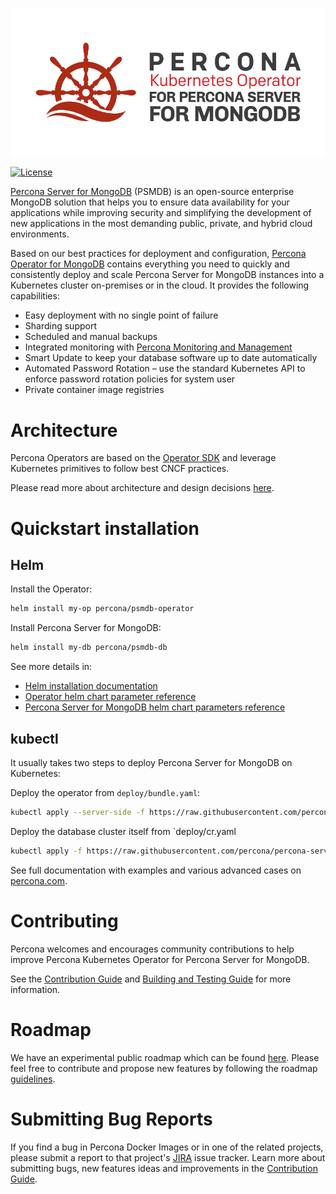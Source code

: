 ![Percona Distribution for MongoDB Operator](operator.png)

[![License](https://img.shields.io/badge/License-Apache%202.0-blue.svg)](https://opensource.org/licenses/Apache-2.0)

[Percona Server for MongoDB](https://www.percona.com/software/mongodb/percona-server-for-mongodb) (PSMDB) is an open-source enterprise MongoDB solution that helps you to ensure data availability for your applications while improving security and simplifying the development of new applications in the most demanding public, private, and hybrid cloud environments.

Based on our best practices for deployment and configuration, [Percona Operator for MongoDB](https://www.percona.com/doc/kubernetes-operator-for-psmongodb/index.html) contains everything you need to quickly and consistently deploy and scale Percona Server for MongoDB instances into a Kubernetes cluster on-premises or in the cloud. It provides the following capabilities:

* Easy deployment with no single point of failure
* Sharding support
* Scheduled and manual backups
* Integrated monitoring with [Percona Monitoring and Management](https://www.percona.com/software/database-tools/percona-monitoring-and-management)
* Smart Update to keep your database software up to date automatically
* Automated Password Rotation – use the standard Kubernetes API to enforce password rotation policies for system user
* Private container image registries

# Architecture

Percona Operators are based on the [Operator SDK](https://github.com/operator-framework/operator-sdk) and leverage Kubernetes primitives to follow best CNCF practices. 

Please read more about architecture and design decisions [here](https://www.percona.com/doc/kubernetes-operator-for-psmongodb/architecture.html).

# Quickstart installation

## Helm

Install the Operator:

```bash
helm install my-op percona/psmdb-operator
```

Install Percona Server for MongoDB:

```bash
helm install my-db percona/psmdb-db
```

See more details in:
- [Helm installation documentation](https://www.percona.com/doc/kubernetes-operator-for-psmongodb/helm.html)
- [Operator helm chart parameter reference](https://github.com/percona/percona-helm-charts/blob/main/charts/psmdb-operator)
- [Percona Server for MongoDB helm chart parameters reference](https://github.com/percona/percona-helm-charts/blob/main/charts/psmdb-db)

## kubectl

It usually takes two steps to deploy Percona Server for MongoDB on Kubernetes:

Deploy the operator from `deploy/bundle.yaml`:

```sh
kubectl apply --server-side -f https://raw.githubusercontent.com/percona/percona-server-mongodb-operator/main/deploy/bundle.yaml
```

Deploy the database cluster itself from `deploy/cr.yaml

```sh
kubectl apply -f https://raw.githubusercontent.com/percona/percona-server-mongodb-operator/main/deploy/cr-minimal.yaml
```

See full documentation with examples and various advanced cases on [percona.com](https://www.percona.com/doc/kubernetes-operator-for-psmongodb/index.html).

# Contributing

Percona welcomes and encourages community contributions to help improve Percona Kubernetes Operator for Percona Server for MongoDB.

See the [Contribution Guide](CONTRIBUTING.md) and [Building and Testing Guide](e2e-tests/README.md) for more information.

# Roadmap

We have an experimental public roadmap which can be found [here](https://github.com/percona/roadmap/projects/1). Please feel free to contribute and propose new features by following the roadmap [guidelines](https://github.com/percona/roadmap).
 
# Submitting Bug Reports

If you find a bug in Percona Docker Images or in one of the related projects, please submit a report to that project's [JIRA](https://jira.percona.com) issue tracker. Learn more about submitting bugs, new features ideas and improvements in the [Contribution Guide](CONTRIBUTING.md).

